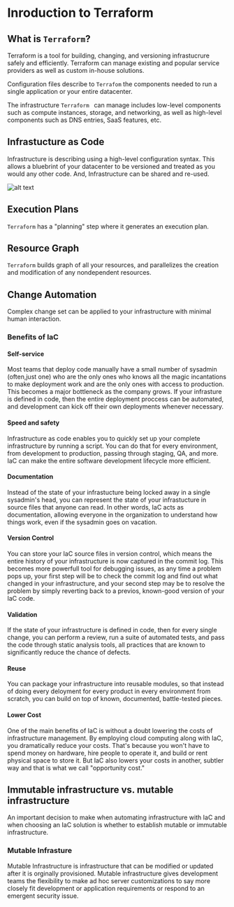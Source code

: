 # Inroduction to Terraform

## What is `Terraform`?
Terraform is a tool for building, changing, and versioning infrastucrure safely and efficiently.
Terraform can manage existing and popular service providers as well as custom in-house solutions.

Configuration files describe to `Terrafom` the  components needed to run a single application or your entire datacenter.

The infrastructure `Terraform ` can manage  includes low-level components such as compute instances, storage, and networking, as well as high-level components such as DNS entries, SaaS features, etc.

## Infrastucture as Code 
Infrastructure is describing using a high-level configuration syntax. This allows a bluebrint of your datacenter to be versioned and treated as you would any other code.
And, Infrastructure can be shared and re-used.


![alt text](https://cdn.fs.teachablecdn.com/ADNupMnWyR7kCWRvm76Laz/resize=width:1000/https://www.filepicker.io/api/file/uO5bkREsSPO8butf1UJT)

## Execution Plans
`Terraform`  has a "planning" step where it  generates an execution plan. 

## Resource Graph
`Terraform` builds graph of all your resources, and parallelizes the creation and modification of any nondependent resources.

## Change Automation
Complex change set can be applied  to your infrastructure with minimal human interaction.

### Benefits of IaC

#### Self-service
Most teams that deploy code manually have a small number of sysadmin (often,just one) who are the only ones who knows all the magic incantations to make deployment work and are the only ones with access to production. This becomes a major bottleneck as the company grows. If your infrasture is defined in code, then the entire deployment proccess can be automated, and development can kick off their own deployments whenever necessary.


#### Speed and safety

Infrastructure as code enables you to quickly set up your complete infrastructure by running a script. You can do that for every environment, from development to production, passing through staging, QA, and more. IaC can make the entire software development lifecycle more efficient.


####  Documentation

Instead of the state of your infrastucture being locked away in a single sysadmin's head, you can represent the state of your infrastucture in source files that anyone can read. In other words, IaC acts as documentation, allowing everyone in the organization to understand how things work, even if the sysadmin goes on vacation.


#### Version Control

You can store your IaC source files in version control, which means the entire history of your infrastructure is now captured in the commit log. This becomes more powerfull tool for debugging issues, as any time a problem pops up, your first step will be to check the commit log and find out what changed in your infrastructure, and your second step may be to resolve the problem by simply reverting back to a previos, known-good version of your IaC code.


#### Validation

If the state of your infrastructure is defined in code, then for every single change, you can perform a review, run  a suite of automated tests, and pass the code through static analysis tools, all practices that are known to significantly reduce the chance of defects.

#### Reuse

You can package your infrastructure into reusable modules, so that instead of doing every deloyment for every product in every environment  from scratch, you can build on top of known, documented, battle-tested pieces. 

#### Lower Cost

One of the main benefits of IaC is without a doubt lowering the costs of infrastructure management. By employing cloud computing along with IaC, you dramatically reduce your costs. That's because you won't have to spend money on hardware, hire people to operate it, and build or rent physical space to store it. But IaC also lowers your costs in another, subtler way and that is what we call "opportunity cost."

## Immutable infrastructure vs. mutable infrastructure
An important decision to make when automating infrastructure with IaC and when choosing an IaC solution is whether to establish mutable or immutable infrastructure.


### Mutable Infrasture 

Mutable Infrastructure  is infrastructure that can be modified  or updated after it is orginally provisioned.  Mutable infrastructure gives development teams the flexibility to make ad hoc  server customizations to say more closely fit development or application requirements or respond to an emergent security issue.
